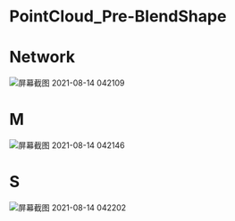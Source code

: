 # PointCloud_Pre-BlendShape

# Network
![屏幕截图 2021-08-14 042109](https://user-images.githubusercontent.com/63625631/129414552-5553c50a-c45e-4d9d-a5b0-2d481d6311b3.jpg)
# M
![屏幕截图 2021-08-14 042146](https://user-images.githubusercontent.com/63625631/129414569-89c42ba8-4768-41e9-a953-e2929a4e35b4.jpg)
# S
![屏幕截图 2021-08-14 042202](https://user-images.githubusercontent.com/63625631/129414580-69bbf92f-e97e-4578-b117-a3e8e0ac566b.jpg)

